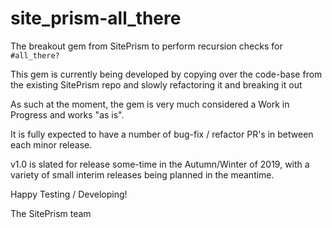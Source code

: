 # site_prism-all_there
The breakout gem from SitePrism to perform recursion checks for `#all_there?`

This gem is currently being developed by copying over the code-base from the existing
SitePrism repo and slowly refactoring it and breaking it out

As such at the moment, the gem is very much considered a Work in Progress and works "as is".

It is fully expected to have a number of bug-fix / refactor PR's in between each minor release.

v1.0 is slated for release some-time in the Autumn/Winter of 2019, with a variety of small interim
releases being planned in the meantime.

Happy Testing / Developing!

The SitePrism team
